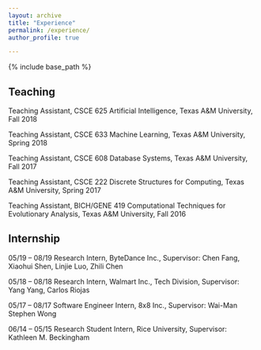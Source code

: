 ```yaml
---
layout: archive
title: "Experience"
permalink: /experience/
author_profile: true

---
```

{% include base_path %}

## Teaching
<!-- {% for post in site.teaching reversed %}
  {% include archive-single.html %}
{% endfor %} -->

Teaching Assistant, CSCE 625 Artificial Intelligence, Texas A&M University, Fall 2018

Teaching Assistant, CSCE 633 Machine Learning, Texas A&M University, Spring 2018

Teaching Assistant, CSCE 608 Database Systems, Texas A&M University, Fall 2017

Teaching Assistant, CSCE 222 Discrete Structures for Computing, Texas A&M University, Spring 2017

Teaching Assistant, BICH/GENE 419 Computational Techniques for Evolutionary Analysis, Texas A&M University, Fall 2016

## Internship
<!-- {% for post in site.internship reversed %}
  {% include archive-single.html %}
{% endfor %} -->

05/19 – 08/19 Research Intern, ByteDance Inc., Supervisor: Chen Fang, Xiaohui Shen, Linjie Luo, Zhili Chen

05/18 – 08/18 Research Intern, Walmart Inc., Tech Division, Supervisor: Yang Yang, Carlos Riojas

05/17 – 08/17 Software Engineer Intern, 8x8 Inc., Supervisor: Wai-Man Stephen Wong

06/14 – 05/15 Research Student Intern, Rice University, Supervisor: Kathleen M. Beckingham